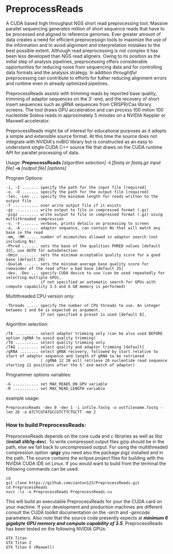 # PreprocessReads
A CUDA based high throughput NGS short read preprocessing tool. Massive parallel sequencing generates million of short sequence reads that have to be processed and aligned to reference genomes. Ever greater amount of data creates a need for efficient preprocessign tools to maximize the use of the information and to avoid alignment and interpretation mistakes to the best possible extent. Although read preprocessing is not complex it has been less developed than NGS read aligners. Owing to its position as the initial step of analysis pipelines, preprocessing offers considerable opportunities for reducing noise from sequencing data and for controlling data formats and the analysis strategy. In addition *throughtful* preprocessing can contribute to efforts for futher reducing alignment errors and runtime even in already optimized pipelines.

PreprocessReads assists with trimming reads by reported base quality, trimming of adaptor sequences on the 3'-end, and the recovery of short insert sequences such as gRNA sequences from CRISPR/Cas library screens. The tool draws GPU acceleration and can process 100 milion 100 nucleotide Solexa reads in approximately 5 minutes on a NVIDIA Keppler or Maxwell accelerator.

PreprocessReads might be of interest for educational purposes as it adopts a simple and extensible source format. At this time the source does not integrate with NVIDIA's nvBIO library but is constructed as an easy to understand single CUDA C++ source file that draws on the CUDA runtime API for parallel processing of data.


Usage: **PreprocessReads** _[algorithm selection]_ **-i** _[fastq or fastq.gz input file]_ **-o** _[output file]_ _[options]_

Program Options:

	-i, -I ....... specify the path for the input file [required]
	-o, -O ....... specify the path for the output file [required]
	-len, -Len ... specify the minimum length for reads written to the output file
	-f ........... over write output file if it exists
	-gz .......... write output to file in compressed format (.gz)
	-pigz ........ write output to file in compressed format (.gz) using multithreaded compression
	-v, -V ....... verbose, prints details on processing to screen
	-a, -A ....... adaptor sequence, can contain Ns that will match any base in the read
	-mm, -MM ..... number of mismatches allowed in adaptor search (not including Ns)
	-Phred ....... sets the base of the qualities PHRED values [default 33], use AUTO for autodetection
	-Qmin ........ sets the minimum acceptable quality score for a good base [default 20]
	-Qualab ...... sets the minimum average base quality score for remainder of the read after a bad base [default 25]
	-dev, -Dev ... specify CUDA device to use (can be used repeatedly for selecting multiple GPUs,
	               if not specified an automatic search for GPUs with compute capability 3.5 and 6 GB memory is performed)

Multithreaded CPU version only:

	-Threads ..... specify the number of CPU threads to use. An integer between 1 and 64 is expected as argument.
	               If not specified a preset is used [default 8].

Algorithm selection:

	/TA .......... select adaptor trimming only (can be also used BEFORE option /gRNA to avoid quality trimming)
	/TQ .......... select quality trimming only
	/TAQ ......... select quality and adaptor trimming [default]
	/gRNA ........ select gRNA recovery, followed by start relative to start of adaptor sequence and length of gRNA to be retrieved
	               ( /gRNA 12 20 will retrieve 20 nucleotide read sequence starting 12 positions after the 5' end match of adaptor)

Programmer options variables:

	-G ........... set MAX_READS_ON_GPU variable
	-R ........... set MAX_READ_LENGTH variable

example usage:

	PreprocessReads -dev 0 -dev 1 -i infile.fastq -o outfilename.fastq -len 26 -a ATCTCGTATGCCGTCTTCTGCTT -mm 2



### How to build PreprocessReads:

PreprocessReads depends on the core cuda and c libraries as well as libz (**install zlib1g-dev**). To write compressed output files gzip should be in the path, else we fall back to uncompressed output. For using the multithreaded compression option **-pigz** you need also the package pigz installed and in the path. The source contains the eclipse project files for building with the NVIDIA CUDA IDE on Linux. If you would want to build from the terminal the following commands can be used:

```
cd
git clone https://github.com/zanton123/PreprocessReads.git
cd PreprocessReads
nvcc -lz -o PreprocessReads PreprocessReads.cu
```

This will build an executable PreprocessReads for your the CUDA card on your machine. If your development and production machines are different consult the CUDA toolkit documentation on the *-arch* and *-gencode* parameters. Also note that the source code presently expects at _**minimum 6 gigabyte GPU memory and compute capability of 3.5**_. PreprocessReads has been tested on the following NVIDIA GPUs:`
```
GTX Titan
GTX Titan Z
GTX Titan X (Maxwell)
```
